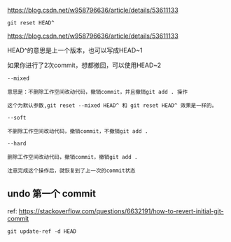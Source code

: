 https://blog.csdn.net/w958796636/article/details/53611133

```
git reset HEAD^
```

https://blog.csdn.net/w958796636/article/details/53611133

HEAD^的意思是上一个版本，也可以写成HEAD~1

如果你进行了2次commit，想都撤回，可以使用HEAD~2

```
--mixed 

意思是：不删除工作空间改动代码，撤销commit，并且撤销git add . 操作

这个为默认参数,git reset --mixed HEAD^ 和 git reset HEAD^ 效果是一样的。

--soft  

不删除工作空间改动代码，撤销commit，不撤销git add . 

--hard

删除工作空间改动代码，撤销commit，撤销git add . 

注意完成这个操作后，就恢复到了上一次的commit状态
```

## undo 第一个 commit

ref: https://stackoverflow.com/questions/6632191/how-to-revert-initial-git-commit

```
git update-ref -d HEAD
```


